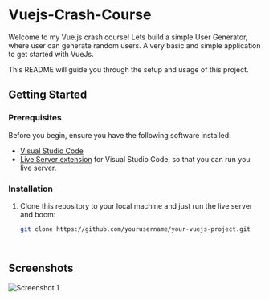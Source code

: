# Vuejs-Crash-Course

Welcome to my Vue.js crash course! Lets build a simple User Generator, where user can generate random users. A very basic and simple application to get started with VueJs.

 This README will guide you through the setup and usage of this project.

## Getting Started

### Prerequisites

Before you begin, ensure you have the following software installed:

- [Visual Studio Code](https://code.visualstudio.com/)
- [Live Server extension](https://marketplace.visualstudio.com/items?itemName=ritwickdey.LiveServer) for Visual Studio Code, so that you can run you live server.

### Installation

1. Clone this repository to your local machine and just run the live server and boom:

   ```bash
   git clone https://github.com/yourusername/your-vuejs-project.git




## Screenshots

![Screenshot 1](https://imgdb.net/storage/uploads/a90260f34cda74bf2072445a45e7d76f425d728f49b911c2f7ff29a0fcb85594.png)

